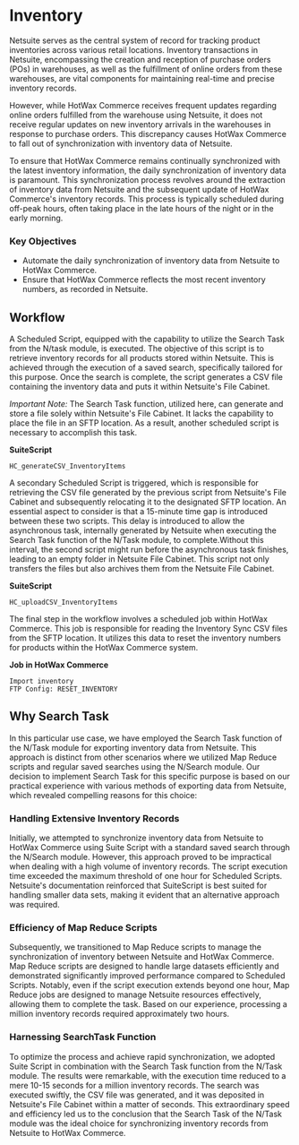 # Inventory
Netsuite serves as the central system of record for tracking product inventories across various retail locations. Inventory transactions in Netsuite, encompassing the creation and reception of purchase orders (POs) in warehouses, as well as the fulfillment of online orders from these warehouses, are vital components for maintaining real-time and precise inventory records.


However, while HotWax Commerce receives frequent updates regarding online orders fulfilled from the warehouse using Netsuite, it does not receive regular updates on new inventory arrivals in the warehouses in response to purchase orders. This discrepancy causes HotWax Commerce to fall out of synchronization with inventory data of Netsuite.


To ensure that HotWax Commerce remains continually synchronized with the latest inventory information, the daily synchronization of inventory data is paramount. This synchronization process revolves around the extraction of inventory data from Netsuite and the subsequent update of HotWax Commerce's inventory records. This process is typically scheduled during off-peak hours, often taking place in the late hours of the night or in the early morning.

### Key Objectives
- Automate the daily synchronization of inventory data from Netsuite to HotWax Commerce.
- Ensure that HotWax Commerce reflects the most recent inventory numbers, as recorded in Netsuite.

## Workflow
A Scheduled Script, equipped with the capability to utilize the Search Task from the N/task module, is executed. The objective of this script is to retrieve inventory records for all products stored within Netsuite. This is achieved through the execution of a saved search, specifically tailored for this purpose. Once the search is complete, the script generates a CSV file containing the inventory data and puts it within Netsuite's File Cabinet.

*Important Note:* The Search Task function, utilized here, can generate and store a file solely within Netsuite's File Cabinet. It lacks the capability to place the file in an SFTP location. As a result, another scheduled script is necessary to accomplish this task.

**SuiteScript**
```
HC_generateCSV_InventoryItems
```

A secondary Scheduled Script is triggered, which is responsible for retrieving the CSV file generated by the previous script from Netsuite's File Cabinet and subsequently relocating it to the designated SFTP location. An essential aspect to consider is that a 15-minute time gap is introduced between these two scripts. This delay is introduced to allow the asynchronous task, internally generated by Netsuite when executing the Search Task function of the N/Task module, to complete.Without this interval, the second script might run before the asynchronous task finishes, leading to an empty folder in Netsuite File Cabinet. This script not only transfers the files but also archives them from the Netsuite File Cabinet.

**SuiteScript**
```
HC_uploadCSV_InventoryItems
```

The final step in the workflow involves a scheduled job within HotWax Commerce. This job is responsible for reading the Inventory Sync CSV files from the SFTP location. It utilizes this data to reset the inventory numbers for products within the HotWax Commerce system.

**Job in HotWax Commerce**
```
Import inventory
FTP Config: RESET_INVENTORY
```

## Why Search Task
In this particular use case, we have employed the Search Task function of the N/Task module for exporting inventory data from Netsuite. This approach is distinct from other scenarios where we utilized Map Reduce scripts and regular saved searches using the N/Search module.
Our decision to implement Search Task for this specific purpose is based on our practical experience with various methods of exporting data from Netsuite, which revealed compelling reasons for this choice:


### Handling Extensive Inventory Records
Initially, we attempted to synchronize inventory data from Netsuite to HotWax Commerce using Suite Script with a standard saved search through the N/Search module. However, this approach proved to be impractical when dealing with a high volume of inventory records. The script execution time exceeded the maximum threshold of one hour for Scheduled Scripts. Netsuite's documentation reinforced that SuiteScript is best suited for handling smaller data sets, making it evident that an alternative approach was required.


### Efficiency of Map Reduce Scripts
Subsequently, we transitioned to Map Reduce scripts to manage the synchronization of inventory between Netsuite and HotWax Commerce. Map Reduce scripts are designed to handle large datasets efficiently and demonstrated significantly improved performance compared to Scheduled Scripts. Notably, even if the script execution extends beyond one hour, Map Reduce jobs are designed to manage Netsuite resources effectively, allowing them to complete the task. Based on our experience, processing a million inventory records required approximately two hours.


### Harnessing SearchTask Function
To optimize the process and achieve rapid synchronization, we adopted Suite Script in combination with the Search Task function from the N/Task module. The results were remarkable, with the execution time reduced to a mere 10-15 seconds for a million inventory records. The search was executed swiftly, the CSV file was generated, and it was deposited in Netsuite's File Cabinet within a matter of seconds. This extraordinary speed and efficiency led us to the conclusion that the Search Task of the N/Task module was the ideal choice for synchronizing inventory records from Netsuite to HotWax Commerce.
